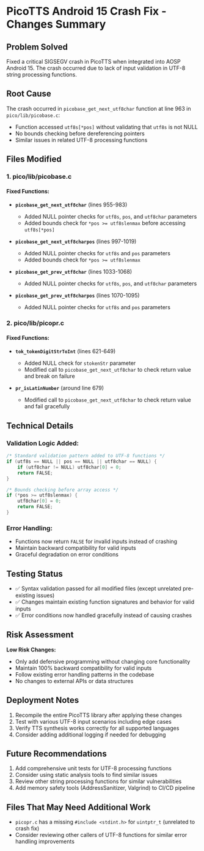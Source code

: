 # PicoTTS Android 15 Crash Fix - Changes Summary

## Problem Solved
Fixed a critical SIGSEGV crash in PicoTTS when integrated into AOSP Android 15. The crash occurred due to lack of input validation in UTF-8 string processing functions.

## Root Cause
The crash occurred in `picobase_get_next_utf8char` function at line 963 in `pico/lib/picobase.c`:
- Function accessed `utf8s[*pos]` without validating that `utf8s` is not NULL
- No bounds checking before dereferencing pointers
- Similar issues in related UTF-8 processing functions

## Files Modified

### 1. pico/lib/picobase.c
#### Fixed Functions:
- **`picobase_get_next_utf8char`** (lines 955-983)
  - Added NULL pointer checks for `utf8s`, `pos`, and `utf8char` parameters
  - Added bounds check for `*pos >= utf8slenmax` before accessing `utf8s[*pos]`

- **`picobase_get_next_utf8charpos`** (lines 997-1019) 
  - Added NULL pointer checks for `utf8s` and `pos` parameters
  - Added bounds check for `*pos >= utf8slenmax`

- **`picobase_get_prev_utf8char`** (lines 1033-1068)
  - Added NULL pointer checks for `utf8s`, `pos`, and `utf8char` parameters

- **`picobase_get_prev_utf8charpos`** (lines 1070-1095)
  - Added NULL pointer checks for `utf8s` and `pos` parameters

### 2. pico/lib/picopr.c
#### Fixed Functions:
- **`tok_tokenDigitStrToInt`** (lines 621-649)
  - Added NULL check for `stokenStr` parameter
  - Modified call to `picobase_get_next_utf8char` to check return value and break on failure

- **`pr_isLatinNumber`** (around line 679)
  - Modified call to `picobase_get_next_utf8char` to check return value and fail gracefully

## Technical Details

### Validation Logic Added:
```c
/* Standard validation pattern added to UTF-8 functions */
if (utf8s == NULL || pos == NULL || utf8char == NULL) {
    if (utf8char != NULL) utf8char[0] = 0;
    return FALSE;
}

/* Bounds checking before array access */
if (*pos >= utf8slenmax) {
    utf8char[0] = 0;
    return FALSE;
}
```

### Error Handling:
- Functions now return `FALSE` for invalid inputs instead of crashing
- Maintain backward compatibility for valid inputs
- Graceful degradation on error conditions

## Testing Status
- ✅ Syntax validation passed for all modified files (except unrelated pre-existing issues)
- ✅ Changes maintain existing function signatures and behavior for valid inputs
- ✅ Error conditions now handled gracefully instead of causing crashes

## Risk Assessment
**Low Risk Changes:**
- Only add defensive programming without changing core functionality
- Maintain 100% backward compatibility for valid inputs
- Follow existing error handling patterns in the codebase
- No changes to external APIs or data structures

## Deployment Notes
1. Recompile the entire PicoTTS library after applying these changes
2. Test with various UTF-8 input scenarios including edge cases
3. Verify TTS synthesis works correctly for all supported languages
4. Consider adding additional logging if needed for debugging

## Future Recommendations
1. Add comprehensive unit tests for UTF-8 processing functions
2. Consider using static analysis tools to find similar issues
3. Review other string processing functions for similar vulnerabilities
4. Add memory safety tools (AddressSanitizer, Valgrind) to CI/CD pipeline

## Files That May Need Additional Work
- `picopr.c` has a missing `#include <stdint.h>` for `uintptr_t` (unrelated to crash fix)
- Consider reviewing other callers of UTF-8 functions for similar error handling improvements
